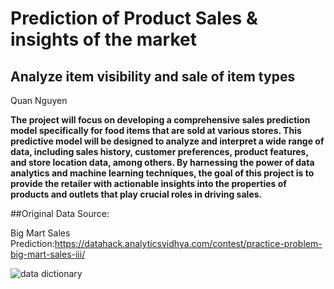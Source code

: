 # Prediction of Product Sales & insights of the market
## Analyze item visibility and sale of item types
Quan Nguyen  

**The project will focus on developing a comprehensive sales prediction model specifically for food items that are sold at various stores. This predictive model will be designed to analyze and interpret a wide range of data, including sales history, customer preferences, product features, and store location data, among others. By harnessing the power of data analytics and machine learning techniques, the goal of this project is to provide the retailer with actionable insights into the properties of products and outlets that play crucial roles in driving sales.**

##Original Data Source:

Big Mart Sales Prediction:https://datahack.analyticsvidhya.com/contest/practice-problem-big-mart-sales-iii/

![data dictionary](https://user-images.githubusercontent.com/128573553/236410755-4ead1f60-5672-483d-bb8a-b46d48a8551c.png)
